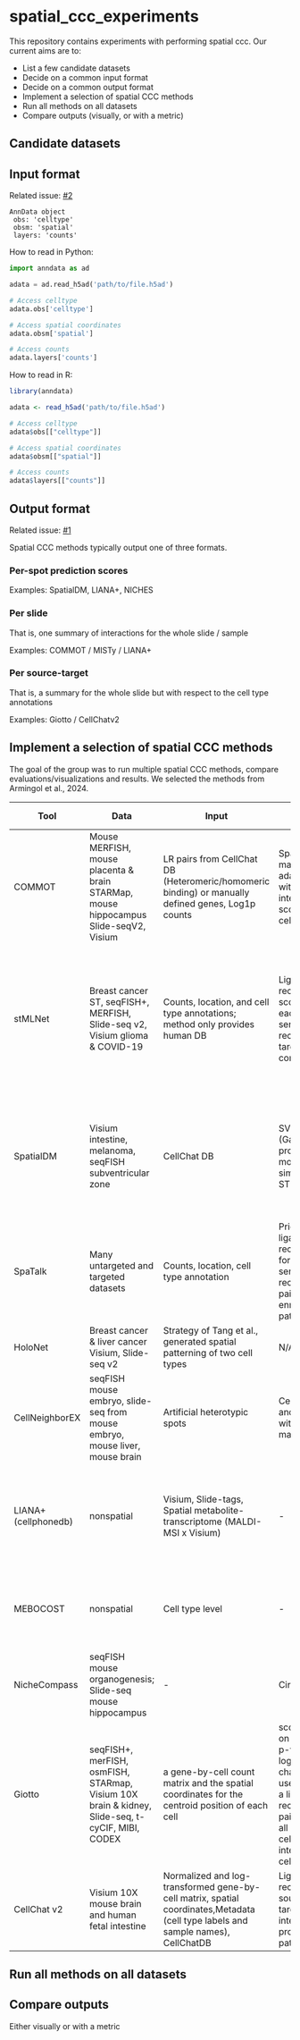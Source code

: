 # spatial_ccc_experiments

This repository contains experiments with performing spatial ccc. Our current aims are to:

* List a few candidate datasets
* Decide on a common input format
* Decide on a common output format
* Implement a selection of spatial CCC methods
* Run all methods on all datasets
* Compare outputs (visually, or with a metric)

## Candidate datasets

## Input format

Related issue: [#2](https://github.com/saeyslab/spatial_ccc_experiments/issues/2)

```
AnnData object
 obs: 'celltype'
 obsm: 'spatial'
 layers: 'counts'
```

How to read in Python:

```python
import anndata as ad

adata = ad.read_h5ad('path/to/file.h5ad')

# Access celltype
adata.obs['celltype']

# Access spatial coordinates
adata.obsm['spatial']

# Access counts
adata.layers['counts']
```

How to read in R:

```R
library(anndata)

adata <- read_h5ad('path/to/file.h5ad')

# Access celltype
adata$obs[["celltype"]]

# Access spatial coordinates
adata$obsm[["spatial"]]

# Access counts
adata$layers[["counts"]]
```

## Output format

Related issue: [#1](https://github.com/saeyslab/spatial_ccc_experiments/issues/1)

Spatial CCC methods typically output one of three formats.

### Per-spot prediction scores

Examples: SpatialDM, LIANA+, NICHES

### Per slide

That is, one summary of interactions for the whole slide / sample

Examples: COMMOT / MISTy / LIANA+

### Per source-target

That is, a summary for the whole slide but with respect to the cell type annotations

Examples: Giotto / CellChatv2

## Implement a selection of spatial CCC methods

The goal of the group was to run multiple spatial CCC methods, compare evaluations/visualizations and results. We selected the methods from Armingol et al., 2024. 

| Tool           | Data | Input | Output | Synthetic data | Experimental | Visualizations | Benchmarked against | Comments |
|----------------|------|-------|--------|----------------|--------------|----------------|----------------------|----------|
| COMMOT         | Mouse MERFISH, mouse placenta & brain STARMap, mouse hippocampus Slide-seqV2, Visium | LR pairs from CellChat DB (Heteromeric/homomeric binding) or manually defined genes, Log1p counts | Sparse matrix (in adata.obsp) with interaction scores for cell to cell | LR binding | Immunostaining of proteins; RNAScope imaging | Spatial signaling direction between spots/cells, heatmaps of DGE in CCC | CellChat, Giotto, CellPhoneDB v.3 | Got output; Easy to set up and run, but took a long time to run; Weird output because every interaction is in separate files |
| stMLNet        | Breast cancer ST, seqFISH+, MERFISH, Slide-seq v2, Visium glioma & COVID-19 | Counts, location, and cell type annotations; method only provides human DB | Ligand-receptors scores for each sender-receiver-target gene combination | Data following ligand diffusion model | N/A | Sankey plots, CCC network, chord diagram | NicheNet, CytoTalk, MISTy | Ran on the example dataset from their documentation; Tried running on chosen dataset, but the preprocessing is quite slow; Returns folders per cell type pair |
| SpatialDM      | Visium intestine, melanoma, seqFISH subventricular zone | CellChat DB | SVCA (Gaussian process model) simulated ST data | Chord diagram, spatial plots for interaction pattern clustering | CellChat, Giotto, SpaTalk | Ran the global part; The local part, but it's currently error | Apparently LIANA+ already has SpatialDM included so we're running this – ran through and much faster, will check the results | Initial implementation is pretty slow |
| SpaTalk        | Many untargeted and targeted datasets | Counts, location, cell type annotation | Prioritized ligand-receptors for each sender-receiver pair; enriched pathways | Simulated spots for deconvolution | N/A | Chord diagrams, snakey plots, heatmaps | Giotto, SpaOTsc, NicheNet, CytoTalk, CellCall, CellPhoneDB, and CellChat | No Seurat v5 compatibility |
| HoloNet        | Breast cancer & liver cancer Visium, Slide-seq v2 | Strategy of Tang et al., generated spatial patterning of two cell types | N/A | CCC network overlaid on spatial data | NicheNet, SpaTalk | N/A | N/A | N/A |
| CellNeighborEX | seqFISH mouse embryo, slide-seq from mouse embryo, mouse liver, mouse brain | Artificial heterotypic spots | Cell isolation and sorting with specific markers | Spatial visualization of cell neighbor-dependent gene expression | N/A | N/A | N/A | N/A |
| LIANA+ (cellphonedb) | nonspatial | Visium, Slide-tags, Spatial metabolite-transcriptome (MALDI-MSI x Visium) | - | - | Intracellular signalling network, ugly dotplots, heatmaps | Slide-tags spatially-informed vs not, classification of malignant spots, classification of conditions | Received dotplots and heatmaps for interactions cell-type specific, not spot specific | Need to investigate the resulting matrix, didn't yet find the specific ligand-receptor pairs |
| MEBOCOST       | nonspatial | Cell type level | - | - | - | - | Got metabolite-abundance estimation, is not comparable to other outputs | N/A |
| NicheCompass   | seqFISH mouse organogenesis; Slide-seq mouse hippocampus | - | Circular plot | CellCharter; STACI; GraphST | Not very easy to run, because we encountered a bug | Not very responsive on GitHub | N/A |
| Giotto         | seqFISH+, merFISH, osmFISH, STARmap, Visium 10X brain & kidney, Slide-seq, t-cyCIF, MIBI, CODEX | a gene-by-cell count matrix and the spatial coordinates for the centroid position of each cell | score based on adjusted p-value and log2 fold change was used to rank a ligand-receptor pair across all identified cells of interacting cell types | Simulated seqFISH+ and spatial pattern | N/A | All types of plots, GiottoVisuals, GiottoViewer | N/A | Not very easy to run; Not user friendly; Working running the method |
| CellChat v2           | Visium 10X mouse brain and human fetal intestine | Normalized and log-transformed gene-by-cell matrix, spatial coordinates,Metadata (cell type labels and sample names), CellChatDB | Ligand, receptor, source, target, interaction probabilities, pathways | - | - | Circular plot, heatmap, spatial plot | - | Gene expression data should use gene symbols |

## Run all methods on all datasets

## Compare outputs

Either visually or with a metric
